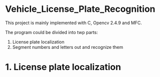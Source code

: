 # Vehicle_License_Plate_Recognition

This project is mainly implemented with C, Opencv 2.4.9 and MFC.

The program could be divided into twp parts:
1. License plate localization
2. Segment numbers and letters out and recognize them

# 1. License plate localization

